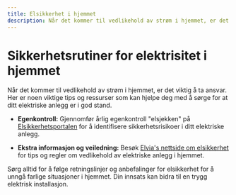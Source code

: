 ```yaml
---
title: Elsikkerhet i hjemmet
description: Når det kommer til vedlikehold av strøm i hjemmet, er det viktig å ta ansvar. Her er noen viktige tips og ressurser som kan hjelpe deg med å sørge for at ditt elektriske anlegg er i god stand
---
```


# Sikkerhetsrutiner for elektrisitet i hjemmet

Når det kommer til vedlikehold av strøm i hjemmet, er det viktig å ta ansvar. Her er noen viktige tips og ressurser som kan hjelpe deg med å sørge for at ditt elektriske anlegg er i god stand.

- **Egenkontroll:** Gjennomfør årlig egenkontroll "elsjekken" på [Elsikkerhetsportalen](https://kontroll.elsikkerhetsportalen.no/survey/elsikkerhetsportalens-egenkontroll) for å identifisere sikkerhetsrisikoer i ditt elektriske anlegg.

- **Ekstra informasjon og veiledning:** Besøk [Elvia's nettside om elsikkerhet](https://www.elvia.no/elsikkerhet/elsikkerhet-i-hjemmet/vedlikehold-av-strom-dette-ma-du-gjore-selv/) for tips og regler om vedlikehold av elektriske anlegg i hjemmet.

Sørg alltid for å følge retningslinjer og anbefalinger for elsikkerhet for å unngå farlige situasjoner i hjemmet. Din innsats kan bidra til en trygg elektrisk installasjon.

